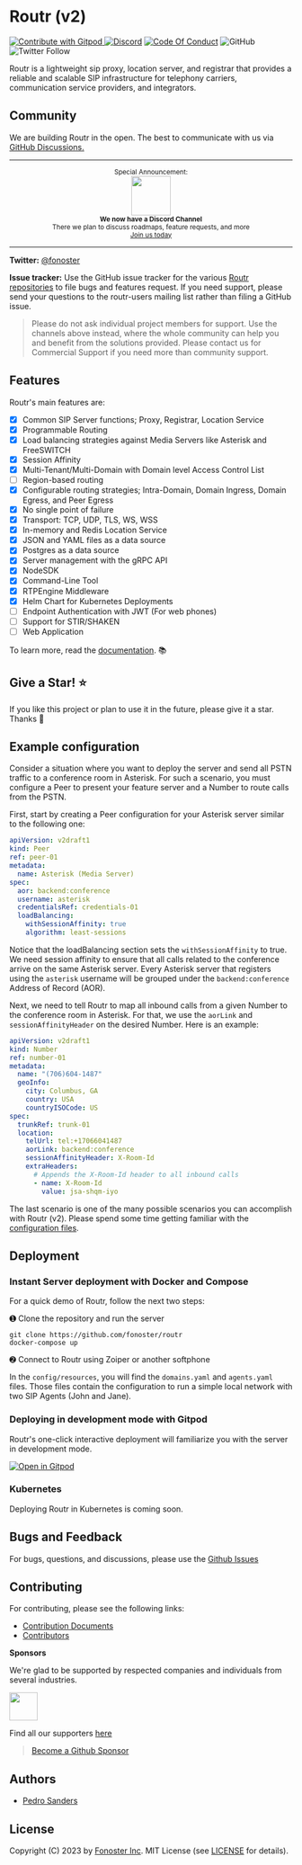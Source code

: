 # Routr (v2)

<a href="https://gitpod.io/#https://github.com/fonoster/routr/tree/v2"> <img src="https://img.shields.io/badge/Contribute%20with-Gitpod-908a85?logo=gitpod" alt="Contribute with Gitpod" />
</a> [![Discord](https://img.shields.io/discord/1016419835455996076?color=5865F2&label=Discord&logo=discord&logoColor=white)](https://discord.gg/mpWSRUhG7e) <a href="https://github.com/fonoster/fonoster/blob/main/CODE_OF_CONDUCT.md"><img src="https://img.shields.io/badge/Code%20of%20Conduct-v1.0-ff69b4.svg?color=%2347b96d" alt="Code Of Conduct"></a> ![GitHub](https://img.shields.io/github/license/fonoster/fonoster?color=%2347b96d) ![Twitter Follow](https://img.shields.io/twitter/follow/fonoster?style=social)

Routr is a lightweight sip proxy, location server, and registrar that provides a reliable and scalable SIP infrastructure for telephony carriers, communication service providers, and integrators.

## Community

We are building Routr in the open. The best to communicate with us via [GitHub Discussions.](https://github.com/fonoster/fonoster/discussions)

---

<p align="center">
  <sup>Special Announcement:</sup>
  <br>
  <a href="https://discord.gg/mpWSRUhG7e">
    <img width="70px" src="https://assets-global.website-files.com/6257adef93867e50d84d30e2/625e5fcef7ab80b8c1fe559e_Discord-Logo-Color.png">
  </a>
  <br>
  <sub><b>We now have a Discord Channel</b></sub>
  <br>
  <sub>There we plan to discuss roadmaps, feature requests, and more<br><a href="https://discord.gg/mpWSRUhG7e">Join us today</a></sub>
</p>

---

**Twitter:** [@fonoster](https://twitter.com/fonoster)

**Issue tracker:** Use the GitHub issue tracker for the various [Routr repositories](https://github.com/fonoster/) to file bugs and features request. If you need support, please send your questions to the routr-users mailing list rather than filing a GitHub issue.

> Please do not ask individual project members for support. Use the channels above instead, where the whole community can help you and benefit from the solutions provided. Please contact us for Commercial Support if you need more than community support.

## Features

Routr's main features are:

- [x] Common SIP Server functions; Proxy, Registrar, Location Service
- [x] Programmable Routing
- [x] Load balancing strategies against Media Servers like Asterisk and FreeSWITCH
- [x] Session Affinity 
- [x] Multi-Tenant/Multi-Domain with Domain level Access Control List
- [ ] Region-based routing
- [x] Configurable routing strategies; Intra-Domain, Domain Ingress, Domain Egress, and Peer Egress
- [x] No single point of failure
- [x] Transport: TCP, UDP, TLS, WS, WSS
- [x] In-memory and Redis Location Service 
- [x] JSON and YAML files as a data source
- [x] Postgres as a data source
- [x] Server management with the gRPC API
- [x] NodeSDK
- [x] Command-Line Tool
- [x] RTPEngine Middleware
- [x] Helm Chart for  Kubernetes Deployments
- [ ] Endpoint Authentication with JWT (For web phones)
- [ ] Support for STIR/SHAKEN
- [ ] Web Application

To learn more, read the [documentation](https://routr.io/docs). :books:

## Give a Star! ⭐

If you like this project or plan to use it in the future, please give it a star. Thanks 🙏

## Example configuration

Consider a situation where you want to deploy the server and send all PSTN traffic to a conference room in Asterisk. For such a scenario, you must configure a Peer to present your feature server and a Number to route calls from the PSTN.

First, start by creating a Peer configuration for your Asterisk server similar to the following one:

```yaml
apiVersion: v2draft1
kind: Peer
ref: peer-01
metadata:
  name: Asterisk (Media Server)
spec:
  aor: backend:conference
  username: asterisk
  credentialsRef: credentials-01
  loadBalancing:
    withSessionAffinity: true
    algorithm: least-sessions
```

Notice that the loadBalancing section sets the `withSessionAffinity` to true. We need session affinity to ensure that all calls related to the conference arrive on the same Asterisk server. Every Asterisk server that registers using the `asterisk` username will be grouped under the `backend:conference` Address of Record (AOR). 

Next, we need to tell Routr to map all inbound calls from a given Number to the conference room in Asterisk. For that, we use the `aorLink` and `sessionAffinityHeader` on the desired Number. Here is an example: 

```yaml
apiVersion: v2draft1
kind: Number
ref: number-01
metadata:
  name: "(706)604-1487"
  geoInfo:
    city: Columbus, GA
    country: USA
    countryISOCode: US
spec:
  trunkRef: trunk-01
  location:
    telUrl: tel:+17066041487
    aorLink: backend:conference
    sessionAffinityHeader: X-Room-Id
    extraHeaders:
      # Appends the X-Room-Id header to all inbound calls
      - name: X-Room-Id
        value: jsa-shqm-iyo
```

The last scenario is one of the many possible scenarios you can accomplish with Routr (v2). Please spend some time getting familiar with the [configuration files](https://github.com/fonoster/routr/blob/main/CONNECT.md).

## Deployment

### Instant Server deployment with Docker and Compose

For a quick demo of Routr, follow the next two steps:

&#10122; Clone the repository and run the server

```
git clone https://github.com/fonoster/routr
docker-compose up 
```

&#10123; Connect to Routr using Zoiper or another softphone

In the `config/resources`, you will find the `domains.yaml` and `agents.yaml` files. Those files contain the configuration to run a simple local network with two SIP Agents (John and Jane).

### Deploying in development mode with Gitpod

Routr's one-click interactive deployment will familiarize you with the server in development mode.

[![Open in Gitpod](https://gitpod.io/button/open-in-gitpod.svg)](https://gitpod.io/#https://github.com/fonoster/routr)

### Kubernetes

Deploying Routr in Kubernetes is coming soon.

## Bugs and Feedback

For bugs, questions, and discussions, please use the [Github Issues](https://github.com/fonoster/routr/issues)

## Contributing

For contributing, please see the following links:

 - [Contribution Documents](https://github.com/fonoster/fonoster/blob/master/CONTRIBUTING.md)
 - [Contributors](https://github.com/fonoster/routr/contributors)

**Sponsors**

We're glad to be supported by respected companies and individuals from several industries.

<a href="https://github.com/sponsors/fonoster"><img src="https://www.camanio.com/en/wp-content/uploads/sites/11/2018/09/camanio-carerund-cclogga-transparent.png" height="50"/></a>

Find all our supporters [here](https://github.com/sponsors/fonoster)

> [Become a Github Sponsor](https://github.com/sponsors/fonoster)

## Authors

 - [Pedro Sanders](https://github.com/psanders)

## License

Copyright (C) 2023 by [Fonoster Inc](https://fonoster.com). MIT License (see [LICENSE](https://github.com/fonoster/fonoster/blob/master/LICENSE) for details).
